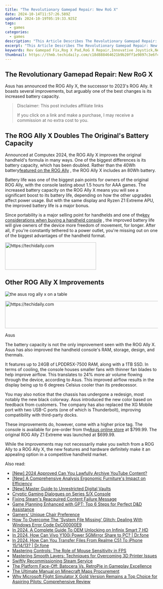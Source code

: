 ```yaml
---
title: "The Revolutionary Gamepad Repair: New RoG X"
date: 2024-10-14T11:57:26.589Z
updated: 2024-10-19T05:19:33.925Z
tags:
  - games
categories:
  - games
description: "This Article Describes The Revolutionary Gamepad Repair: New RoG X"
excerpt: "This Article Describes The Revolutionary Gamepad Repair: New RoG X"
keywords: Rev Gamepad Fix,Rog X Pad,RoG X Repair,Innovative Joystick,New Xbox Joy,Rog X Gaming,Repair Gamepad
thumbnail: https://thmb.techidaily.com/c18d888464621b9b20ff1e9897c3e6fc08590ad7205eab6f350d2eff8745d04c.jpg
---
```


## The Revolutionary Gamepad Repair: New RoG X

 Asus has announced the ROG Ally X, the successor to 2023's ROG Ally. It boasts several improvements, but arguably one of the best changes is its increased battery capacity.

>  Disclaimer: This post includes affiliate links
>
>  If you click on a link and make a purchase, I may receive a commission at no extra cost to you.
>

## The ROG Ally X Doubles The Original's Battery Capacity

 Announced at Computex 2024, the ROG Ally X improves the original handheld's formula in many ways. One of the biggest differences is its battery capacity, which has been doubled. Rather than the 40Wh battery[featured on the ROG Ally](http://www.makeuseof.com/what-is-asus-rog-ally/) , the ROG Ally X includes an 80Wh battery.

 Battery life was one of the biggest pain points for owners of the original ROG Ally, with the console lasting about 1.5 hours for AAA games. The increased battery capacity on the ROG Ally X means you will see a significant boost to its battery life, depending on how the other upgrades affect power usage. But with the same display and Ryzen Z1 Extreme APU, the improved battery life is a major bonus.

 Since portability is a major selling point for handhelds and one of the[key considerations when buying a handheld console](https://www.makeuseof.com/gaming-handheld-things-to-consider-before-buying/) , the improved battery life will give owners of the device more freedom of movement, for longer. After all, if you're constantly tethered to a power outlet, you're missing out on one of the biggest advantages of the handheld format.

<!-- affiliate ads begin -->
<a href="https://25home.pxf.io/c/5597632/2148645/16836" target="_top" id="2148645">
  <img src="//a.impactradius-go.com/display-ad/16836-2148645" border="0" alt="https://techidaily.com" width="300" height="90"/>
</a>
<img height="0" width="0" src="https://25home.pxf.io/i/5597632/2148645/16836" style="position:absolute;visibility:hidden;" border="0" />
<!-- affiliate ads end -->

## Other ROG Ally X Improvements

![the asus rog ally x on a table](https://static1.makeuseofimages.com/wordpress/wp-content/uploads/2024/06/the-asus-rog-ally-x-on-a-table.jpg)

<!-- affiliate ads begin -->
<a href="https://appsumo.8odi.net/c/5597632/2123733/7443" target="_top" id="2123733">
  <img src="//a.impactradius-go.com/display-ad/7443-2123733" border="0" alt="https://techidaily.com" width="728" height="90"/>
</a>
<img height="0" width="0" src="https://appsumo.8odi.net/i/5597632/2123733/7443" style="position:absolute;visibility:hidden;" border="0" />
<!-- affiliate ads end -->

Asus

 The battery capacity is not the only improvement seen with the ROG Ally X. Asus has also improved the handheld console's RAM, storage, design, and thermals.

 It features up to 24GB of LPDDR5X-7500 RAM, along with a 1TB SSD. In terms of cooling, the console houses smaller fans with thinner fan blades to help improve airflow. This translates to 24% more air volume flowing through the device, according to Asus. This improved airflow results in the display being up to 6 degrees Celsius cooler than its predecessor.

 You may also notice that the chassis has undergone a redesign, most notably the new black colorway. Asus introduced the new color based on feedback from customers. The company has also replaced the XG Mobile port with two USB-C ports (one of which is Thunderbolt), improving compatibility with third-party docks.

 These improvements do, however, come with a higher price tag. The console is available for pre-order from the[Asus online store](https://rog.asus.com/us/gaming-handhelds/rog-ally/rog-ally-x-2024/) at $799.99\. The original ROG Ally Z1 Extreme was launched at $699.99.

 While the improvements may not necessarily make you switch from a ROG Ally to a ROG Ally X, the new features and hardware definitely make it an appealing option in a competitive handheld market.

<ins class="adsbygoogle"
     style="display:block"
     data-ad-format="autorelaxed"
     data-ad-client="ca-pub-7571918770474297"
     data-ad-slot="1223367746"></ins>

<ins class="adsbygoogle"
     style="display:block"
     data-ad-client="ca-pub-7571918770474297"
     data-ad-slot="8358498916"
     data-ad-format="auto"
     data-full-width-responsive="true"></ins>

<span class="atpl-alsoreadstyle">Also read:</span>
<div><ul>
<li><a href="https://youtube-zero.techidaily.com/024-approved-can-you-lawfully-archive-youtube-content/"><u>[New] 2024 Approved Can You Lawfully Archive YouTube Content?</u></a></li>
<li><a href="https://extra-resources.techidaily.com/new-a-comprehensive-analysis-ergonomic-furnitures-impact-on-efficiency/"><u>[New] A Comprehensive Analysis Ergonomic Furniture's Impact on Efficiency</u></a></li>
<li><a href="https://fox-blue.techidaily.com/new-master-guide-to-unrestricted-digital-vaults/"><u>[New] Master Guide to Unrestricted Digital Vaults</u></a></li>
<li><a href="https://games-able.techidaily.com/cryptic-gaming-dialogues-on-series-sx-console/"><u>Cryptic Gaming Dialogues on Series S/X Console</u></a></li>
<li><a href="https://games-able.techidaily.com/fixing-steams-reacquired-content-failure-message/"><u>Fixing Steam's Reacquired Content Failure Message</u></a></li>
<li><a href="https://games-able.techidaily.com/game-planning-enhanced-with-gpt-top-6-steps-for-perfect-dandd-assistance/"><u>Game Planning Enhanced with GPT: Top 6 Steps for Perfect D&D Assistance</u></a></li>
<li><a href="https://games-able.techidaily.com/gamers-unique-chair-preference/"><u>Gamers' Unique Chair Preference</u></a></li>
<li><a href="https://win-howtos.techidaily.com/how-to-overcome-the-system-file-missing-glitch-dealing-with-windows-error-code-0xc00000e9/"><u>How To Overcome The 'System File Missing' Glitch: Dealing With Windows Error Code 0xC00000E9</u></a></li>
<li><a href="https://unlock-android.techidaily.com/in-2024-a-complete-guide-to-oem-unlocking-on-infinix-smart-7-hd-by-drfone-android/"><u>In 2024, A Complete Guide To OEM Unlocking on Infinix Smart 7 HD</u></a></li>
<li><a href="https://screen-mirror.techidaily.com/in-2024-how-can-vivo-y100i-power-5gmirror-share-to-pc-drfone-by-drfone-android/"><u>In 2024, How Can Vivo Y100i Power 5GMirror Share to PC? | Dr.fone</u></a></li>
<li><a href="https://android-transfer.techidaily.com/in-2024-how-can-you-transfer-files-from-realme-c51-to-iphone-151413-drfone-by-drfone-transfer-from-android-transfer-from-android/"><u>In 2024, How Can You Transfer Files From Realme C51 To iPhone 15/14/13? | Dr.fone</u></a></li>
<li><a href="https://games-able.techidaily.com/mastering-controls-the-role-of-mouse-sensitivity-in-fps/"><u>Mastering Controls: The Role of Mouse Sensitivity in FPS</u></a></li>
<li><a href="https://hardware-tips.techidaily.com/mastering-smooth-layers-techniques-for-overcoming-3d-printer-issues/"><u>Mastering Smooth Layers: Techniques for Overcoming 3D Printer Issues</u></a></li>
<li><a href="https://games-able.techidaily.com/swiftly-recommissioning-steam-service/"><u>Swiftly Recommissioning Steam Service</u></a></li>
<li><a href="https://games-able.techidaily.com/the-platform-face-off-batocera-vs-retropie-in-gameplay-excellence/"><u>The Platform Face-Off: Batocera Vs. RetroPie in Gameplay Excellence</u></a></li>
<li><a href="https://games-able.techidaily.com/the-ultimate-manual-on-minecraft-maps-procurement/"><u>The Ultimate Manual on Minecraft Maps Procurement</u></a></li>
<li><a href="https://buynow-info.techidaily.com/why-microsoft-flight-simulator-x-gold-version-remains-a-top-choice-for-aspiring-pilots-comprehensive-review/"><u>Why Microsoft Flight Simulator X Gold Version Remains a Top Choice for Aspiring Pilots: Comprehensive Review</u></a></li>
</ul></div>

